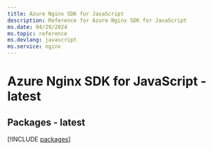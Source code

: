 ```yaml
---
title: Azure Nginx SDK for JavaScript
description: Reference for Azure Nginx SDK for JavaScript
ms.date: 04/29/2024
ms.topic: reference
ms.devlang: javascript
ms.service: nginx
---
```

# Azure Nginx SDK for JavaScript - latest
## Packages - latest
[!INCLUDE [packages](nginx-index.md)]